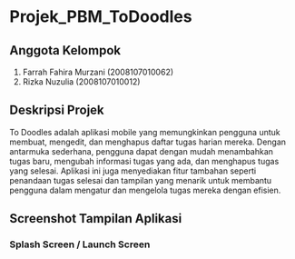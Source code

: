 # Projek_PBM_ToDoodles

## Anggota Kelompok
1. Farrah Fahira Murzani (2008107010062)
2. Rizka Nuzulia (2008107010012)

## Deskripsi Projek
To Doodles adalah aplikasi mobile yang memungkinkan pengguna untuk membuat, mengedit, dan menghapus daftar tugas harian mereka. Dengan antarmuka sederhana, pengguna dapat dengan mudah menambahkan tugas baru, mengubah informasi tugas yang ada, dan menghapus tugas yang selesai. Aplikasi ini juga menyediakan fitur tambahan seperti penandaan tugas selesai dan tampilan yang menarik untuk membantu pengguna dalam mengatur dan mengelola tugas mereka dengan efisien.

## Screenshot Tampilan Aplikasi

### Splash Screen / Launch Screen



